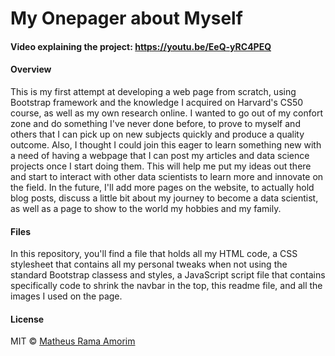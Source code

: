 # My Onepager about Myself

#### Video explaining the project: https://youtu.be/EeQ-yRC4PEQ

#### Overview

This is my first attempt at developing a web page from scratch, using Bootstrap framework and the knowledge I acquired on Harvard's CS50 course, as well as my own research online.
I wanted to go out of my confort zone and do something I've never done before, to prove to myself and others that I can pick up on new subjects quickly and produce a quality outcome. Also, I thought I could join this eager to learn something new with a need of having a webpage that I can post my articles and data science projects once I start doing them. This will help me put my ideas out there and start to interact with other data scientists to learn more and innovate on the field.
In the future, I'll add more pages on the website, to actually hold blog posts, discuss a little bit about my journey to become a data scientist, as well as a page to show to the world my hobbies and my family.

#### Files
In this repository, you'll find a file that holds all my HTML code, a CSS stylesheet that contains all my personal tweaks when not using the standard Bootstrap classess and styles, a JavaScript script file that contains specifically code to shrink the navbar in the top, this readme file, and all the images I used on the page.

#### License
MIT © [Matheus Rama Amorim](https://github.com/amorim-matheus)


